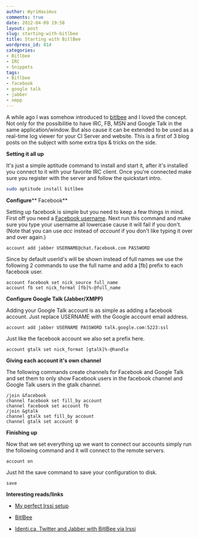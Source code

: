 ```yaml
---
author: WyriHaximus
comments: true
date: 2012-04-09 19:58
layout: post
slug: starting-with-bitlbee
title: Starting with BitlBee
wordpress_id: 814
categories:
- Bitlbee
- IRC
- Snippets
tags:
- Bitlbee
- facebook
- google talk
- jabber
- xmpp
---
```


A while ago I was somehow introduced to [bitlbee](http://www.bitlbee.org/) and I loved the concept. Not only for the possibilitie to have IRC, FB, MSN and Google Talk in the same application/window. But also cause it can be extended to be used as a real-time log viewer for your CI Server and website. This is a first of 3 blog posts on the subject with some extra tips & tricks on the side.
<!-- More -->
**Setting it all up**

It's just a simple aptitude command to install and start it, after it's installed you connect to it with your favorite IRC client. Once you're connected make sure you register with the server and follow the quickstart intro.


~~~bash
sudo aptitude install bitlbee
~~~


**Configure**** Facebook**

Setting up facebook is simple but you need to keep a few things in mind. First off you need a [Facebook username](http://www.facebook.com/help/usernames/general). Next run this command and make sure you type your username all lowercase cause it will fail if you don't. (Note that you can use _acc_ instead of _account_ if you don't like typing it over and over again.)

~~~irc
account add jabber USERNAME@chat.facebook.com PASSWORD
~~~


Since by default userId's will be shown instead of full names we use the following 2 commands to use the full name and add a [fb] prefix to each facebook user.

~~~irc
account facebook set nick_source full_name
account fb set nick_format [fb]%-@full_name
~~~


**Configure Google Talk (Jabber/XMPP)**

Adding your Google Talk account is as simple as adding a facebook account. Just replace USERNAME with the Google account email address.

~~~irc
account add jabber USERNAME PASSWORD talk.google.com:5223:ssl
~~~


Just like the facebook account we also set a prefix here.

~~~irc
account gtalk set nick_format [gtalk]%-@handle
~~~


**Giving each account it's own channel**

The following commands create channels for Facebook and Google Talk and set them to only show Facebook users in the facebook channel and Google Talk users in the gtalk channel.

~~~irc
/join &facebook
channel facebook set fill_by account
channel facebook set account fb
/join &gtalk
channel gtalk set fill_by account
channel gtalk set account 0
~~~

**Finishing up**

Now that we set everything up we want to connect our accounts simply run the following command and it will connect to the remote servers.


~~~irc
account on
~~~

Just hit the save command to save your configuration to disk.

~~~irc
save
~~~

**Interesting reads/links**



	
  * [My perfect Irssi setup](http://www.kungfoocode.org/how-to/my-perfect-irssi-setup/)

	
  * [BitlBee](http://www.bitlbee.org/)

	
  * [Identi.ca, Twitter and Jabber with BitlBee via Irssi](http://body0r.wordpress.com/2010/10/14/identi-ca-twitter-and-jabber-with-bitlbee-via-irssi/)


